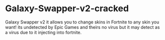# Galaxy-Swapper-v2-cracked
Galaxy Swapper v2 it allows you to change skins in Fortnite to any skin you want! its undetected by Epic Games and theirs no virus but it may detect as a virus due to it injecting into fortnite.
